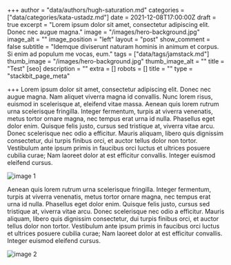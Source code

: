+++
author = "data/authors/hugh-saturation.md"
categories = ["data/categories/kata-ustadz.md"]
date = 2021-12-08T17:00:00Z
draft = true
excerpt = "Lorem ipsum dolor sit amet, consectetur adipiscing elit. Donec nec augue magna."
image = "/images/hero-background.jpg"
image_alt = ""
image_position = "left"
layout = "post"
show_comment = false
subtitle = "Idemque diviserunt naturam hominis in animum et corpus. Si enim ad populum me   vocas, eum."
tags = ["data/tags/jamstack.md"]
thumb_image = "/images/hero-background.jpg"
thumb_image_alt = ""
title = "Test"
[seo]
description = ""
extra = []
robots = []
title = ""
type = "stackbit_page_meta"

+++
Lorem ipsum dolor sit amet, consectetur adipiscing elit. Donec nec augue magna. Nam aliquet viverra magna id convallis. Nunc lorem risus, euismod in scelerisque at, eleifend vitae massa. Aenean quis lorem rutrum urna scelerisque fringilla. Integer fermentum, turpis at viverra venenatis, metus tortor ornare magna, nec tempus erat urna id nulla. Phasellus eget dolor enim. Quisque felis justo, cursus sed tristique at, viverra vitae arcu. Donec scelerisque nec odio a efficitur. Mauris aliquam, libero quis dignissim consectetur, dui turpis finibus orci, et auctor tellus dolor non tortor. Vestibulum ante ipsum primis in faucibus orci luctus et ultrices posuere cubilia curae; Nam laoreet dolor at est efficitur convallis. Integer euismod eleifend cursus.

![image 1](/images/about-5.jpg "image tittle")

Aenean quis lorem rutrum urna scelerisque fringilla. Integer fermentum, turpis at viverra venenatis, metus tortor ornare magna, nec tempus erat urna id nulla. Phasellus eget dolor enim. Quisque felis justo, cursus sed tristique at, viverra vitae arcu. Donec scelerisque nec odio a efficitur. Mauris aliquam, libero quis dignissim consectetur, dui turpis finibus orci, et auctor tellus dolor non tortor. Vestibulum ante ipsum primis in faucibus orci luctus et ultrices posuere cubilia curae; Nam laoreet dolor at est efficitur convallis. Integer euismod eleifend cursus.

![image 2](/images/about-3.jpg "image tittle")